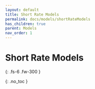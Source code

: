 ```yaml
---
layout: default
title: Short Rate Models
permalink: docs/models/shortRateModels
has_children: true
parent: Models
nav_order: 1
---
```


# Short Rate Models

{: .fs-6 .fw-300 }

{: .no_toc }
